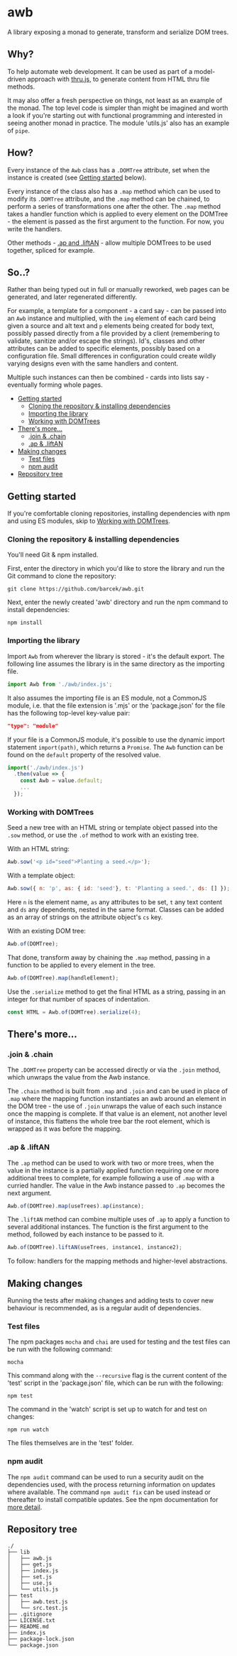 # awb

A library exposing a monad to generate, transform and serialize DOM trees.

## Why?

To help automate web development. It can be used as part of a model-driven approach with [thru.js](https://github.com/barcek/thru.js), to generate content from HTML thru file methods.

It may also offer a fresh perspective on things, not least as an example of the monad. The top level code is simpler than might be imagined and worth a look if you're starting out with functional programming and interested in seeing another monad in practice. The module 'utils.js' also has an example of `pipe`.

## How?

Every instance of the `Awb` class has a `.DOMTree` attribute, set when the instance is created (see [Getting started](#getting-started) below).

Every instance of the class also has a `.map` method which can be used to modify its `.DOMTree` attribute, and the `.map` method can be chained, to perform a series of transformations one after the other. The `.map` method takes a handler function which is applied to every element on the DOMTree - the element is passed as the first argument to the function. For now, you write the handlers.

Other methods - [.ap and .liftAN](#ap--liftAN) - allow multiple DOMTrees to be used together, spliced for example.

## So..?

Rather than being typed out in full or manually reworked, web pages can be generated, and later regenerated differently.

For example, a template for a component - a card say - can be passed into an `Awb` instance and multiplied, with the `img` element of each card being given a source and alt text and `p` elements being created for body text, possibly passed directly from a file provided by a client (remembering to validate, sanitize and/or escape the strings). Id's, classes and other attributes can be added to specific elements, possibly based on a configuration file. Small differences in configuration could create wildly varying designs even with the same handlers and content.

Multiple such instances can then be combined - cards into lists say - eventually forming whole pages.

- [Getting started](#getting-started)
    - [Cloning the repository & installing dependencies](#cloning-the-repository--installing-dependencies)
    - [Importing the library](#importing-the-library)
    - [Working with DOMTrees](#working-with-domtrees)
- [There's more...](#theres-more)
    - [.join & .chain](#join--chain)
    - [.ap & .liftAN](#ap--liftAN)
- [Making changes](#making-changes)
    - [Test files](#test-files)
    - [npm audit](#npm-audit)
- [Repository tree](#repository-tree)

## Getting started

If you're comfortable cloning repositories, installing dependencies with npm and using ES modules, skip to [Working with DOMTrees](#working-with-domtrees).

### Cloning the repository & installing dependencies

You'll need Git & npm installed.

First, enter the directory in which you'd like to store the library and run the Git command to clone the repository:

```shell
git clone https://github.com/barcek/awb.git
```

Next, enter the newly created 'awb' directory and run the npm command to install dependencies:

```shell
npm install
```

### Importing the library

Import `Awb` from wherever the library is stored - it's the default export. The following line assumes the library is in the same directory as the importing file.

```js
import Awb from './awb/index.js';
```

It also assumes the importing file is an ES module, not a CommonJS module, i.e. that the file extension is '.mjs' or the 'package.json' for the file has the following top-level key-value pair:

```json
"type": "module"
```

If your file is a CommonJS module, it's possible to use the dynamic import statement `import(path)`, which returns a `Promise`. The `Awb` function can be found on the `default` property of the resolved value.

```js
import('./awb/index.js')
  .then(value => {
    const Awb = value.default;
    ...
  });
```

### Working with DOMTrees

Seed a new tree with an HTML string or template object passed into the `.sow` method, or use the `.of` method to work with an existing tree.

With an HTML string:

```js
Awb.sow('<p id="seed">Planting a seed.</p>');
```

With a template object:

```js
Awb.sow({ n: 'p', as: { id: 'seed'}, t: 'Planting a seed.', ds: [] });
```

Here `n` is the element name, `as` any attributes to be set, `t` any text content and `ds` any dependents, nested in the same format. Classes can be added as an array of strings on the attribute object's  `cs` key.

With an existing DOM tree:

```js
Awb.of(DOMTree);
```

That done, transform away by chaining the `.map` method, passing in a function to be applied to every element in the tree.

```js
Awb.of(DOMTree).map(handleElement);
```

Use the `.serialize` method to get the final HTML as a string, passing in an integer for that number of spaces of indentation.

```js
const HTML = Awb.of(DOMTree).serialize(4);
```

## There's more...

### .join & .chain

The `.DOMTree` property can be accessed directly or via the `.join` method, which unwraps the value from the Awb instance.

The `.chain` method is built from `.map` and `.join` and can be used in place of `.map` where the mapping function instantiates an awb around an element in the DOM tree - the use of `.join` unwraps the value of each such instance once the mapping is complete. If that value is an element, not another level of instance, this flattens the whole tree bar the root element, which is wrapped as it was before the mapping.

### .ap & .liftAN

The `.ap` method can be used to work with two or more trees, when the value in the instance is a partially applied function requiring one or more additional trees to complete, for example following a use of `.map` with a curried handler. The value in the Awb instance passed to `.ap` becomes the next argument.

```js
Awb.of(DOMTree).map(useTrees).ap(instance);
```

The `.liftAN` method can combine multiple uses of `.ap` to apply a function to several additional instances. The function is the first argument to the method, followed by each instance to be passed to it.

```js
Awb.of(DOMTree).liftAN(useTrees, instance1, instance2);
```

To follow: handlers for the mapping methods and higher-level abstractions.

## Making changes

Running the tests after making changes and adding tests to cover new behaviour is recommended, as is a regular audit of dependencies.

### Test files

The npm packages `mocha` and `chai` are used for testing and the test files can be run with the following command:

```shell
mocha
```

This command along with the `--recursive` flag is the current content of the 'test' script in the 'package.json' file, which can be run with the following:

```shell
npm test
```

The command in the 'watch' script is set up to watch for and test on changes:

```shell
npm run watch
```

The files themselves are in the 'test' folder.

### npm audit

The `npm audit` command can be used to run a security audit on the dependencies used, with the process returning information on updates where available. The command `npm audit fix` can be used instead or thereafter to install compatible updates. See the npm documentation for [more detail](https://docs.npmjs.com/auditing-package-dependencies-for-security-vulnerabilities).

## Repository tree

```
./
├── lib
│   ├── awb.js
│   ├── get.js
│   ├── index.js
│   ├── set.js
│   ├── use.js
│   └── utils.js
├── test
│   ├── awb.test.js
│   └── src.test.js
├── .gitignore
├── LICENSE.txt
├── README.md
├── index.js
├── package-lock.json
└── package.json
```

